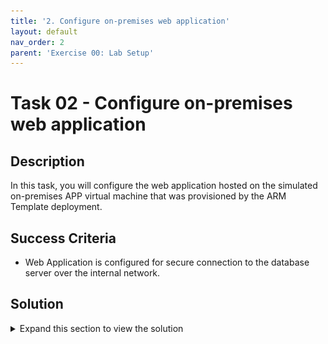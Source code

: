 ```yaml
---
title: '2. Configure on-premises web application'
layout: default
nav_order: 2
parent: 'Exercise 00: Lab Setup'
---
```


# Task 02 - Configure on-premises web application

## Description

In this task, you will configure the web application hosted on the simulated on-premises APP virtual machine that was provisioned by the ARM Template deployment.

## Success Criteria

* Web Application is configured for secure connection to the database server over the internal network.

## Solution

<details markdown="block">
<summary>Expand this section to view the solution</summary>

1. In the **Azure Portal**, navigate to the **Resource Group** that you created for this lab, then select the **On-premises Workload VM** named similar to `terrafirm-onprem-workload-vm`.

    ![The Resource group with on-premises workload VM highlighted.](../../resources/images/lab00_02_VirtualMachine.png "Azure resource group")

1. On the **Virtual Machine** blade, locate and copy the **Private IP Address** for the VM.

    ![The Virtual machine blade with Public IP Address highlighted.](../../resources/images/lab00_02_VMIPAddress.png "Virtual machine public IP")

1. You will need this IP address to configure the web application to use the database workload server

1. In the **Azure Portal**, navigate to the **Resource Group** that you created for this lab, then select the **On-premises APP VM** named similar to `terrafirm-onprem-app-vm`.

    ![The Resource group with on-premises workload VM highlighted.](../../resources/images/lab02_02_VirtualMachine.png "Azure resource group")

1. On the **Virtual Machine** blade, either use the Search function in the left hand menu or click on Bastion. We will use a bastion host as the method to connect to our VMs as this is a more secure method.

    ![The Virtual machine blade searching for "Bastion".](../../resources/images/lab00_02_BastionSearch.png "Search for Bastion")

    ![The Virtual machine blade with Bastion selected.](../../resources/images/lab00_02_Bastion.png "Bastion")

1. Within the **Bastion** page, enter the following:
    1. **Authentication Type**    VM Password
    1. **Username**               demouser
    1. **VM Password**            <`the secure password you created when you created the VMs in Task01`>

     ![The Bastion Connection page.](../../resources/images/lab00_02_BastionConnection.png "Setup for Bastion")

    >**Note**: You may need to allow popups if they are blocked in yoru browser.

1. When connectioned to the VM via the Bastion host you will get a screen like this:

    ![Copnnection via Bastion host.](../../resources/images/lab00_02_BastionConnected.png "Bastion Connected")

1. Once connected via Bastion, run the following command to install the git utility on the server by using the clipboard within the session:

    ![Clipboard within the Bastion session.](../../resources/images/lab00_02_BastionClipboard.png "Bastion Clipboard")

1. Click the arrows which will expand the window

     ![Clipboard within the Bastion session.](../../resources/images/lab00_02_UsingBastionClipboard_1.png "Bastion Clipboard")

1. Copy the command below and paste into the clipboard.

    ``` bash
    sudo yum install git  -y
    ```

    ![Clipboard within the Bastion session.](../../resources/images/lab00_02_UsingBastionClipboard_2.png "Bastion Clipboard")

1. Now click back into the original window which will paste the command and run it

    ![Clipboard within the Bastion session.](../../resources/images/lab00_02_UsingBastionClipboard_3.png "Bastion Clipboard")

This will install the git utility.

1. You will now clone the remote git repository holding a script which will configure the web app on the application server. Run the following command:

    ``` bash
    sudo git clone https://github.com/microsoft/TechExcel-Migrate-Linux-workloads.git
    ```

1. You can now run the configuration script by using the following command:

    ``` bash
    sudo bash TechExcel-Migrate-Linux-workloads/resources/deployment/onprem/APP-workload-install.sh
    ```

You will get a status message of `The script was successful`

1. Execute the following command to open the `orders.php` file for the web application in a text editor. The application needs to be configured to connect to the **Azure Database for PostgreSQL Flexible Server** database that was previously migrated.

    ```bash
    sudo nano /var/www/html/orders.php
    ```

    ![orders.php file is open in editor.](../../resources/images/lab00_02_OrdersPhPFile.png "orders.php file")

1. Within the `orders.php` file, set the following values for the **database connection details** section to configure it for the on-premises PostgreSQL Server.

    1. **host**: Enter the **Private IP Address** for the **terrafirm-onprem-workload-vm** instance that was  copied in step 2.
    1. Note: The IP address may already be 10.0.0.4 in which case, press `^X` (ctrl-X) to exit the editor.

1. If you did need to change the **host** entry then to save the file, press `^X` (ctrl-X) to exit the editor, press `Y` to save the modified buffer, then press **Enter** to write the changes to the file.

You have now learnt some basic Linux commands and configured the web application to use the database on an internal network rather than across the internet.

</details>
